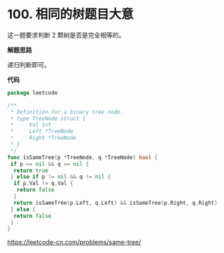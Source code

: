 # 100. 相同的树**题目大意**  

这一题要求判断 2 颗树是否是完全相等的。

**解题思路** 

递归判断即可。

**代码**  

```go
package leetcode

/**
 * Definition for a binary tree node.
 * type TreeNode struct {
 *     Val int
 *     Left *TreeNode
 *     Right *TreeNode
 * }
 */
func isSameTree(p *TreeNode, q *TreeNode) bool {
 if p == nil && q == nil {
  return true
 } else if p != nil && q != nil {
  if p.Val != q.Val {
   return false
  }
  return isSameTree(p.Left, q.Left) && isSameTree(p.Right, q.Right)
 } else {
  return false
 }
}
```

https://leetcode-cn.com/problems/same-tree/